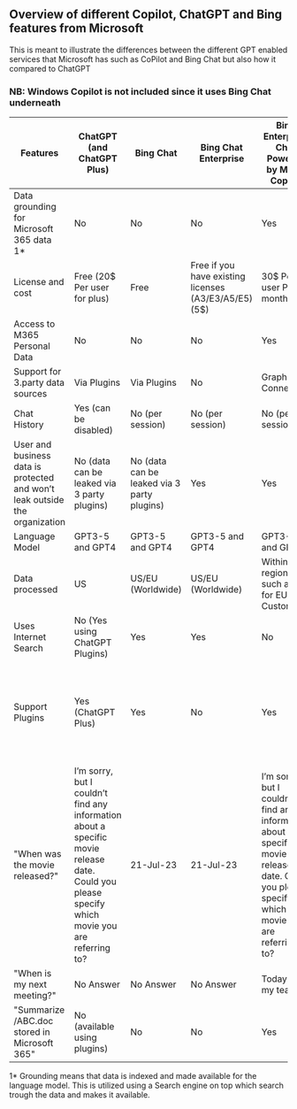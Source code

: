 ## Overview of different Copilot, ChatGPT and Bing features from Microsoft

This is meant to illustrate the differences between the different GPT enabled services that Microsoft has such as CoPilot and Bing Chat but also how it compared to ChatGPT

### NB: Windows Copilot is not included since it uses Bing Chat underneath 


| Features                                                                                   | ChatGPT (and ChatGPT Plus)                                 | Bing Chat                                | Bing Chat Enterprise                    | Bing Enterprise Chat Powered by M365 Copilot | Copilot Chat / Business Chat (in Teams)                    |
|---------------------------------------------------------------------------------------------|------------------------------------------|------------------------------------------|------------------------------------------|-----------------------------------------------|------------------------------------------------|
| Data grounding for Microsoft 365 data 1*                                                        | No                                       | No                                       | No                                       | Yes                                           | Yes                                            |
| License and cost                                                       | Free (20$ Per user for plus)                                       | Free                                      | Free if you have existing licenses (A3/E3/A5/E5) (5$)                                      | 30$ Per user Per month                                           | 30$ Per user per month                                        |
| Access to M365 Personal Data                                                                | No                                       | No                                       | No                                       | Yes                                           | Yes                                            |
| Support for 3.party data sources                                                            | Via Plugins                              | Via Plugins                              | No                                       | Graph Data Connectors                          | Graph Data Connectors                           |
| Chat History                                                                                | Yes (can be disabled)                    | No (per session)                         | No (per session)                         | No (per session)                               | Yes                                            |
| User and business data is protected and won’t leak outside the organization                | No (data can be leaked via 3 party plugins) | No (data can be leaked via 3 party plugins) | Yes                                    | Yes                                           | Yes                                            |
| Language Model                                                                              | GPT3-5 and GPT4                          | GPT3-5 and GPT4                          | GPT3-5 and GPT4                          | GPT3-5 and GPT4                               | GPT3-5 and GPT4                                |
| Data processed                                                                              | US                                       | US/EU (Worldwide)                        | US/EU (Worldwide)                        | Within geo region such as EU for EU Customers  | Within geo region such as EU for EU Customers  |
| Uses Internet Search                                                                        | No (Yes using ChatGPT Plugins)           | Yes                                      | Yes                                      | No                                             | No                                             |
| Support Plugins                                                                             | Yes (ChatGPT Plus)                       | Yes                                      | No                                       | Yes                                           | Yes (ChatGPT Plugins, Power Platform Integrations and Teams Message Extensions                                            |
| "When was the  movie released?"                                                       | I’m sorry, but I couldn’t find any information about a specific  movie release date. Could you please specify which  movie you are referring to? | 21-Jul-23 | 21-Jul-23 | I’m sorry, but I couldn’t find any information about a specific  movie release date. Could you please specify which  movie you are referring to? | I'm sorry, but I couldn't find any information about a  movie  It's possible that there is no such movie. |
| "When is my next meeting?"                                                                  | No Answer                                | No Answer                                | No Answer                                | Today with my team                              | Today with my team                               |
| "Summarize /ABC.doc stored in Microsoft 365"                                                                        | No (available using plugins)                                       | No                                       | No                                       | Yes                                           | Yes                                            |  

1* Grounding means that data is indexed and made available for the language model. This is utilized using a Search engine on top which search trough the data and makes it available. 
